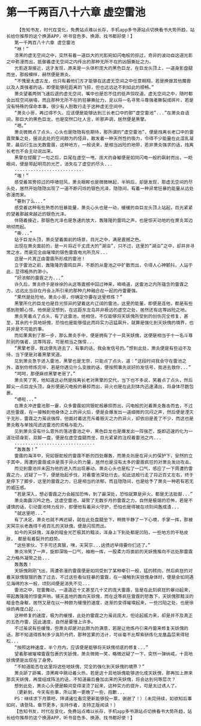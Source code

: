 # 第一千两百八十六章 虚空雷池
        【告知书友，时代在变化，免费站点难以长存，手机app多书源站点切换看书大势所趋，站长给你推荐的这个换源APP，听书音色多、换源、找书都好使！】
       第一千两百八十六章 虚空雷池
       “咻！”
       漆黑的虚无空间之中，突然有着一道巨大的光影宛如闪电般的掠过，奇异的波动自这道光影之中弥漫而出，抵御着虚无空间之内传出的那种无所不在的凶狠撕扯之力。
       光影逐渐接近，这才发现，原来是一头体积庞大的黑色巨龙，在巨龙头顶上，一道身影盘腿而坐，那般模样，赫然便是萧炎。
       “不愧是太虚古龙，也只有着他们方才能够在这虚无空间之中任意翱翔，若是换做其他魔兽以及人类强者的话，即便能够短距离的飞掠，但也远远达不到如此的顺畅。”
       萧炎望着两侧飞速后退的虚无空间，嘴中也是忍不住的低声惊叹道，虚无空间之中，随时都会出现空间崩塌，而且那种无所不在的狂暴撕扯力，足以将一名寻常斗尊强者撕裂成碎片，若是没有特殊的保命本事，很少有人胆敢行走于这种虚无空间中。
       “萧炎小哥，再过得不久，应该便是能够达到三长老口中的那“虚空雷池”...”在萧炎自语间，那巨大的黑色巨龙，也是突然口吐人言，听那声调，居然便是黑擎。
       “嗯。”
       萧炎微微点了点头，心头也是隐隐有些期待，那所谓的“虚空雷池”，便是烛离长老口中的雷霆聚集之处，据说此处的空间颇为的怪异，散发着一种天然性的吸力，令得不少能量在此混乱凝聚，最后衍生出无数雷霆，这种地方，一般说来，是相当凶险的地带，若非萧炎强求的话，烛离长老也不会主动说出来。
       黑擎在提醒了一句之后，巨尾在虚空一甩，庞大的身躯便是如同闪电一般的飙射而出，一眨眼间，便是带起明亮的光芒，消失在了虚空的尽头...
       ..........................
       “嗤！”
       感受着耳旁掠过的呼啸狂风，萧炎眼眸也是微微眯起，半晌后，却是发现，那虚无空间的尽头处，居然开始隐隐出现了一道不断闪烁的银色光泽，隐隐间，有着一种异常狂暴的能量从远处弥漫而来。
       “要到了么...”
       感受着这种有些熟悉的狂暴能量，萧炎心头也是一动，缓缓的自巨龙头顶上站起，目光紧紧的望着那越来越近的银色光泽。
       伴随着接近，那银色光泽也是急速的放大，轰隆隆的雷鸣之声，也是惊天动地的在萧炎耳边响彻而起。
       “嘶...”
       站于巨龙头顶，萧炎望着面前的场景，目光之中，满是震撼之色。
       出现在萧炎面前的，是一片将近千丈庞大的“湖泊”，只不过，这里的“湖泊”之中，却并非寻常之水，而是完全由璀璨的银色雷霆电光所充斥...
       这是一片真正由雷霆所形成的雷池！
       立于雷池之前，轰隆隆的雷鸣巨声，不断的从雷池之中扩散而出，令得人心神颤抖，人站于此，显得格外的渺小。
       “好浓郁的雷霆之力...”
       许久后，萧炎终于是徐徐的从这等震撼中回过神来，喃喃道，这雷池之内所蕴含的雷霆之力，远远比当日在丹会上所引来的那种几种融合在一起的丹雷要强。
       “果然是处险地，萧炎小哥，你确定你要在这里修炼？”
       黑擎所化的巨龙也是目光惊异的望着这片辽阔的雷池，这里的能量，即便是连他，都是有些感到胆颤心惊，他倒是没想到，在这距东龙岛并非极远的虚空之处，居然还有这等凶险之地。
       萧炎笑着点了点头，有了这雷池，他相信，不仅能够将天妖傀所受到的创伤完全修复，甚至，其余的十具地妖傀，恐怕也是能够借此而将实力迅猛飙升，就算是强化到天妖傀的境界，也并非是不可能的事。
       而如果真到了那一步，那么萧炎手中，便是拥有了十一具天妖傀，这便是相当于十一名斗尊阶别的强者，这等阵容，可是相当之强悍...
       “黑擎老哥，我这便先进去了，有事的话，我会发信号的。”想到此处，萧炎便是有些迫不及待，当下便是对着黑擎笑道。
       见到萧炎急于进入雷池，黑擎也是无奈，只能点了点头，道：“这段时间我会守在雷池之外，直到你修炼完毕，若是你遇见什么变故的话，便按照事先说好的发信号，我进去救你...”
       “呵呵，那便麻烦黑擎老哥了。”
       萧炎笑了笑，他知道这必然是烛离长老对黑擎的交代，当下也不多说，笑着点了点头，然后脚尖一点巨龙头顶，身形便是闪电般的暴掠而出，异火也是在此刻体内迅速涌出，将身体尽数包裹。
       “哧啦...”
       在萧炎冲进雷池那一霎，众多雷霆如同银蛇般暴掠而出，闪电般的对着萧炎轰击而去，不过这些雷霆，在一接触到他身体之上的异火后，便是会爆发出一道细微的沉闷之声，然后便是湮灭于无形，雷霆之力虽说强悍，但面对着这充斥着毁灭之力的异火，却依旧是差了不少，而这也是萧炎敢与单独闯进这雷池的资格与能力。
       见到萧炎没有什么意外的落进雷池之中，黑色巨龙也是爆发出一阵强芒，旋即迅速的化为一道壮硕身影，双脚一盘，便是在虚空盘腿而坐，目光紧紧的注视着雷池之内...
       ..............................
       “轰轰轰！”
       雷霆的海洋中，宛如银蛇般的雷霆不断的四处爆轰，而萧炎则是在异火的保护下，安然的立于其中，周遭的雷霆或许是畏于异火的力量，居然也是没有太多的雷霆疯狂的对萧炎发动攻击。
       而见到雷池并未因为他的进入而出现暴动，萧炎心头也是松了一口气，感应了一下周遭的雷霆之力，迟疑了一下，便是抬起步伐，对着雷池深处行去，如此这般行走了将近百丈左右，终于是停下了脚步，这里的雷霆之力，已是相当的浓郁，而且隐隐间，也是给予了萧炎一种若有若无的威压感。
       “若是深入，想必雷霆之力会越加恐怖，到了最深处，恐怕就算是异火，都是无法抵御...”
       萧炎面露沉吟之色，这虚空雷池，凝聚了无数岁月的雷霆之力，自然是极端的恐怖，若是不谨慎的话，引动雷池倾力反扑，即便他有着异火守护，恐怕也是得被在顷刻间轰成渣...
       “就这里吧...”
       有了决定，萧炎也就不再迟疑，就在此处盘腿坐下，稍微平静了一下心境，手掌一挥，那被天冥宗长老轰得千疮百孔的天妖傀，便是闪现而出。
       如今的天妖傀，浑身的暗金光芒极其的黯淡，浑身上下到处都是凹陷，一些地方的干枯皮肤， 都是有着裂开的趋势。
       “这些家伙，下手可还真狠，嘿，天冥宗...这债迟早得要你们还了。”
       萧炎冷笑了一声，旋即深吸一口气，袖袍一挥，一股柔力将面前的天妖傀推向不远处那雷霆之力格外凝聚之处...
       轰轰轰！
       天妖傀刚刚飞出，周遭弥漫的雷霆便是如同受到了某种牵引一般，猛的转向，然后疯狂的对着天妖傀狠狠的轰了过去，不过这些看似狂暴的雷霆，在一接触到天妖傀身体时，便是会如同遇见海绵的水一般，顷刻间便是消失不见...
       雷池之中，狂雷舞动，一道道近十丈甚至几十丈的庞大雷霆，皆是在此刻疯狂的暴动起来，带起轰隆隆的惊雷声响，铺天盖地的轰向天妖傀，而在这等疯狂雷霆的怒轰下，天妖傀那黯淡的暗金色身躯，居然又是在以一种颇为缓慢的速度，逐渐的变得璀璨起来，一些凹陷之处，也是徐徐的再度凸起...
       这种修复的速度，极为的缓慢，此处的雷霆之力虽说庞大，但论起威力来，却是并不及真正的五色丹雷，因此速度，自然是要慢上许多。
       不过虽说有些缓慢，但萧炎却是对此颇为的满意，若是让他炼丹引来丹雷来修复天妖傀的话，那不知道得炼制多少高阶丹药，那种苦累的活计，可丝毫不比帮紫研炼化龙凰晶层来得轻松...
       “按照这种速度，半个月内，应该便是能够将天妖傀彻底的修复...”
       望着那被璀璨雷霆包裹的天妖傀，萧炎微微一笑，略微迟疑了一下，突然一弹纳戒，十具地妖傀便是出现在了身旁。
       “不知道能否在这里将这些地妖傀，完全的强化到天妖傀的境界？”
       萧炎舔了舔嘴，漆黑眸中跳动着火热，若是这十具地妖傀能够进化成天妖傀，那再加上原来那具天妖傀，再度组成阵法的话，不知道最后叠加出来的天妖傀，将会达到何等层次？
       想到此处，萧炎心头便是瞬间变得滚烫了起来，这种实力的提升，可是太过诱人了。
       （更新到，今天有些事，所以第一更晚了一些，抱歉...
       PS：继续求下月票吧，拜请诸位看完更新能够投一票，谢谢了！）(未完待续，如欲知后事如何，请登陆，章节更多，支持作者，支持正版阅读！)
       【告知书友，时代在变化，免费站点难以长存，手机app多书源站点切换看书大势所趋，站长给你推荐的这个换源APP，听书音色多、换源、找书都好使！】